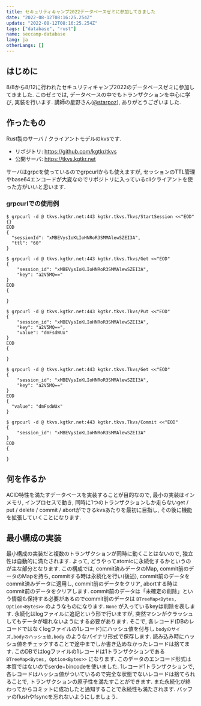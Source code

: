 ```yaml
---
title: セキュリティキャンプ2022データベースゼミに参加してきました
date: "2022-08-12T08:16:25.254Z"
update: "2022-08-12T08:16:25.254Z"
tags: ["database", "rust"]
name: seccamp-database
lang: ja
otherLangs: []
---
```

## はじめに
8/8から8/12に行われたセキュリティキャンプ2022のデータベースゼミに参加してきました. このゼミでは, データベースの中でもトランザクションを中心に学び, 実装を行います. 講師の星野さん([@starpoz](https://twitter.com/starpoz)), ありがとうございました.

## 作ったもの
Rust製のサーバ / クライアントモデルのkvsです.

* リポジトリ: https://github.com/kgtkr/tkvs
* 公開サーバ: https://tkvs.kgtkr.net

サーバはgrpcを使っているのでgrpcurlからも使えますが, セッションのTTL管理やbase64エンコードが大変なのでリポジトリに入っているcliクライアントを使った方がいいと思います.


### grpcurlでの使用例
```
$ grpcurl -d @ tkvs.kgtkr.net:443 kgtkr.tkvs.Tkvs/StartSession <<"EOD"
{}
EOD
{
  "sessionId": "xMBEVysIoKLIoHNRoR3SMMAlewSZEI3A",
  "ttl": "60"
}

$ grpcurl -d @ tkvs.kgtkr.net:443 kgtkr.tkvs.Tkvs/Get <<"EOD"
{
    "session_id": "xMBEVysIoKLIoHNRoR3SMMAlewSZEI3A",
    "key": "a2V5MQ=="
}
EOD
{
  
}

$ grpcurl -d @ tkvs.kgtkr.net:443 kgtkr.tkvs.Tkvs/Put <<"EOD"
{
    "session_id": "xMBEVysIoKLIoHNRoR3SMMAlewSZEI3A",
    "key": "a2V5MQ==",
    "value": "dmFsdWUx"
}
EOD
{
  
}

$ grpcurl -d @ tkvs.kgtkr.net:443 kgtkr.tkvs.Tkvs/Get <<"EOD"
{
    "session_id": "xMBEVysIoKLIoHNRoR3SMMAlewSZEI3A",
    "key": "a2V5MQ=="
}
EOD
{
  "value": "dmFsdWUx"
}

$ grpcurl -d @ tkvs.kgtkr.net:443 kgtkr.tkvs.Tkvs/Commit <<"EOD"
{
    "session_id": "xMBEVysIoKLIoHNRoR3SMMAlewSZEI3A"
}
EOD
{
  
}
```

## 何を作るか
ACID特性を満たすデータベースを実装することが目的なので, 最小の実装はインメモリ, インプロセスで動き, 同時に1つのトランザクションしか走らないget / put / delete / commit / abortができるkvsあたりを最初に目指し, その後に機能を拡張していくことになります.


## 最小構成の実装
最小構成の実装だと複数のトランザクションが同時に動くことはないので, 独立性は自動的に満たされます. よって, どうやってatomicに永続化するかというのが主な部分となります.
この構成では, commit済みデータのMap, commit前のデータのMapを持ち, commitする時は永続化を行い(後述), commit前のデータをcommit済みデータに適用し, commit前のデータをクリア, abortする時はcommit前のデータをクリアします. commit前のデータは「未確定の削除」という情報も保持する必要があるのでcommit前のデータは `BTreeMap<Bytes, Option<Bytes>>` のようなものになります. `None` が入っているkeyは削除を表します.
永続化はlogファイルに追記という形で行いますが, 突然マシンがクラッシュしてもデータが壊れないようにする必要があります. そこで, 各レコード(DBのレコードではなくlogファイルの1レコード)にハッシュ値を付与し `bodyのサイズ,bodyのハッシュ値,body` のようなバイナリ形式で保存します. 読み込み時にハッシュ値をチェックすることで途中までしか書き込めなかったレコードは捨てます. このDBではlogファイルの1レコードは1トランザクションである `BTreeMap<Bytes, Option<Bytes>>` になります. このデータのエンコード形式は本質ではないのでserde+bincodeを使いました. 1レコード1トランザクションで, 各レコードはハッシュ値がついているので完全な状態でないレコードは捨てられることで, トランザクションの原子性を満たすことができます. また永続化が終わってからコミットに成功したと通知することで永続性も満たされます. バッファのflushやfsyncを忘れないようにしましょう.
